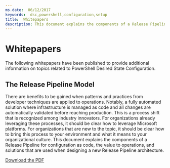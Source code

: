 ```yaml
---
ms.date:  06/12/2017
keywords:  dsc,powershell,configuration,setup
title:  Whitepapers
description: This document explains the components of a Release Pipeline for configuration as code, the value to operations, and solutions that are used when designing a new Release Pipeline architecture.
---
```


# Whitepapers

The following whitepapers have been published to provide additional information on topics related to
PowerShell Desired State Configuration.

## The Release Pipeline Model

There are benefits to be gained when patterns and practices from developer techniques are applied to
operations. Notably, a fully automated solution where infrastructure is managed as code and all
changes are automatically validated before reaching production. This is a process shift that is
recognized among industry innovators. For organizations already leveraging these processes, it
should be clear how to leverage Microsoft platforms. For organizations that are new to the topic, it
should be clear how to bring this process to your environment and what it means to your
organizational culture. This document explains the components of a Release Pipeline for
configuration as code, the value to operations, and solutions that are used when designing a new
Release Pipeline architecture.

[Download the PDF](https://aka.ms/thereleasepipelinemodelpdf)
